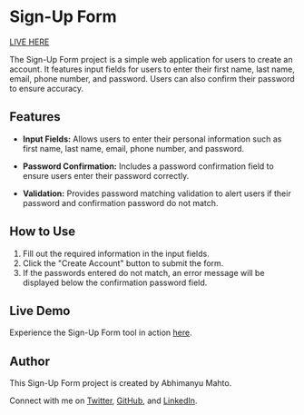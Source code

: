 # Sign-Up Form
[LIVE HERE](https://abhi6777.github.io/sign-up-form/)

The Sign-Up Form project is a simple web application for users to create an account. It features input fields for users to enter their first name, last name, email, phone number, and password. Users can also confirm their password to ensure accuracy.

## Features

- **Input Fields:** Allows users to enter their personal information such as first name, last name, email, phone number, and password.
  
- **Password Confirmation:** Includes a password confirmation field to ensure users enter their password correctly.

- **Validation:** Provides password matching validation to alert users if their password and confirmation password do not match.

## How to Use

1. Fill out the required information in the input fields.
2. Click the "Create Account" button to submit the form.
3. If the passwords entered do not match, an error message will be displayed below the confirmation password field.

## Live Demo

Experience the Sign-Up Form tool in action [here](https://abhi6777.github.io/sign-up-form/).

## Author

This Sign-Up Form project is created by Abhimanyu Mahto.

Connect with me on [Twitter](https://twitter.com/Abhimanyu_codes), [GitHub](https://github.com/abhi6777), and [LinkedIn](https://www.linkedin.com/in/abhimanyu-mahto-3a316a233/).